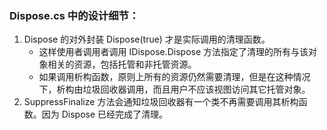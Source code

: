 ### Dispose.cs 中的设计细节：
1. Dispose 的对外封装 Dispose(true) 才是实际调用的清理函数。
    - 这样使用者调用者调用 IDispose.Dispose 方法指定了清理的所有与该对象相关的资源，包括托管和非托管资源。
    - 如果调用析构函数，原则上所有的资源仍然需要清理，但是在这种情况下，析构由垃圾回收器调用，而且用户不应该视图访问其它托管对象。
2. SuppressFinalize 方法会通知垃圾回收器有一个类不再需要调用其析构函数。因为 Dispose 已经完成了清理。